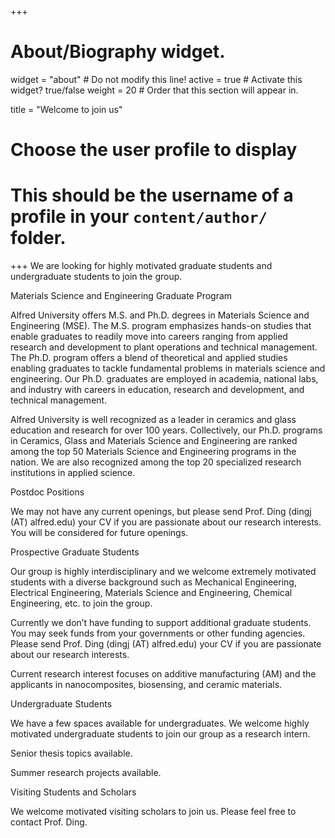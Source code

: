 +++
# About/Biography widget.
widget = "about"  # Do not modify this line!
active = true  # Activate this widget? true/false
weight = 20  # Order that this section will appear in.

title = "Welcome to join us"

# Choose the user profile to display
# This should be the username of a profile in your `content/author/` folder.
+++
We are looking for highly motivated graduate students and undergraduate students to join the group.

 Materials Science and Engineering Graduate Program 

Alfred University offers M.S. and Ph.D. degrees in Materials Science and Engineering (MSE). The M.S. program emphasizes hands-on studies that enable graduates to readily move into careers ranging from applied research and development to plant operations and technical management. The Ph.D. program offers a blend of theoretical and applied studies enabling graduates to tackle fundamental problems in materials science and engineering. Our Ph.D. graduates are employed in academia, national labs, and industry with careers in education, research and development, and technical management.

Alfred University is well recognized as a leader in ceramics and glass education and research for over 100 years. Collectively, our Ph.D. programs in Ceramics, Glass and Materials Science and Engineering are ranked among the top 50 Materials Science and Engineering programs in the nation. We are also recognized among the top 20 specialized research institutions in applied science.

 Postdoc Positions

We may not have any current openings, but please send Prof. Ding (dingj (AT) alfred.edu) your CV if you are passionate about our research interests. You will be considered for future openings.

 Prospective Graduate Students

Our group is highly interdisciplinary and we welcome extremely motivated students with a diverse background such as Mechanical Engineering, Electrical Engineering, Materials Science and Engineering, Chemical Engineering, etc. to join the group.

Currently we don’t have funding to support additional graduate students. You may seek funds from your governments or other funding agencies. Please send Prof. Ding (dingj (AT) alfred.edu) your CV if you are passionate about our research interests.

Current research interest focuses on additive manufacturing (AM) and the applicants in nanocomposites, biosensing, and ceramic materials.

 Undergraduate Students

We have a few spaces available for undergraduates. We welcome highly motivated undergraduate students to join our group as a research intern.

Senior thesis topics available. 

Summer research projects available. 

 Visiting Students and Scholars

We welcome motivated visiting scholars to join us. Please feel free to contact Prof. Ding.
